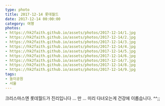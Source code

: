 ```yaml
---
type: photo
title: 2017-12-14 롯데월드
date: 2017-12-14 00:00:00
category: 여행
photos:
- https://hk2faith.github.io/assets/photos/2017-12-14/1.jpg
- https://hk2faith.github.io/assets/photos/2017-12-14/2.jpg
- https://hk2faith.github.io/assets/photos/2017-12-14/3.jpg
- https://hk2faith.github.io/assets/photos/2017-12-14/4.jpg
- https://hk2faith.github.io/assets/photos/2017-12-14/5.jpg
- https://hk2faith.github.io/assets/photos/2017-12-14/6.jpg
- https://hk2faith.github.io/assets/photos/2017-12-14/7.jpg
- https://hk2faith.github.io/assets/photos/2017-12-14/8.jpg
- https://hk2faith.github.io/assets/photos/2017-12-14/9.jpg
tags:
- 놀이공원
- 서울
---
```


크리스마스엔 롯데월드가 진리입니다 ... 만 ... 미리 다녀오는게 건강에 이롭습니다. ^^;;